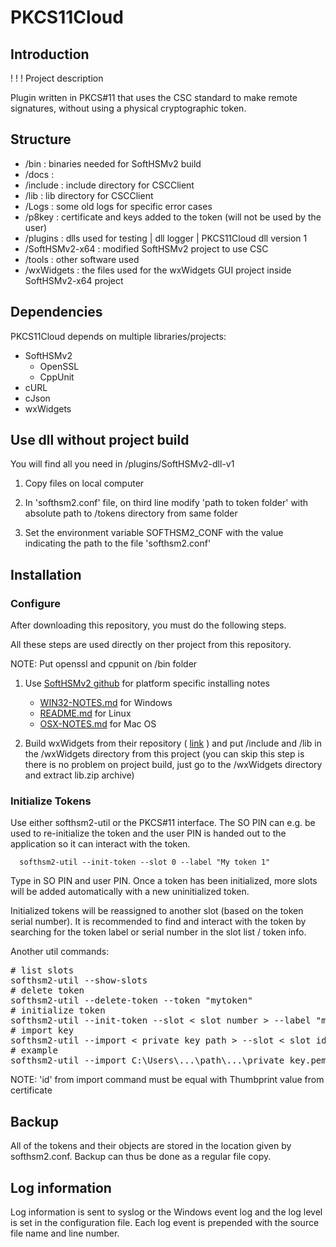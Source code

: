 # PKCS11Cloud

## Introduction

! ! ! Project description

Plugin written in PKCS#11 that uses the CSC standard to make remote signatures, without using a physical cryptographic token.

## Structure

- /bin : binaries needed for SoftHSMv2 build
- /docs :
- /include : include directory for CSCClient
- /lib : lib directory for CSCClient
- /Logs : some old logs for specific error cases
- /p8key : certificate and keys added to the token (will not be used by the user)
- /plugins : dlls used for testing | dll logger | PKCS11Cloud dll version 1
- /SoftHSMv2-x64 : modified SoftHSMv2 project to use CSC
- /tools : other software used
- /wxWidgets : the files used for the wxWidgets GUI project inside SoftHSMv2-x64 project

## Dependencies

PKCS11Cloud depends on multiple libraries/projects:

- SoftHSMv2
  - OpenSSL
  - CppUnit
- cURL
- cJson
- wxWidgets

## Use dll without project build

You will find all you need in /plugins/SoftHSMv2-dll-v1

1. Copy files on local computer

2. In 'softhsm2.conf' file, on third line modify 'path to token folder' with absolute path to /tokens directory from same folder

3. Set the environment variable SOFTHSM2_CONF with the value indicating the path to the file 'softhsm2.conf'

## Installation

### Configure

After downloading this repository, you must do the following steps.

All these steps are used directly on ther project from this repository.

NOTE: Put openssl and cppunit on /bin folder

1. Use [SoftHSMv2 github](https://github.com/opendnssec/SoftHSMv2/) for platform specific installing notes

   - [WIN32-NOTES.md](https://github.com/opendnssec/SoftHSMv2/blob/develop/WIN32-NOTES.md) for Windows
   - [README.md](https://github.com/opendnssec/SoftHSMv2/blob/develop/README.md) for Linux
   - [OSX-NOTES.md](https://github.com/opendnssec/SoftHSMv2/blob/develop/OSX-NOTES.md) for Mac OS

2. Build wxWidgets from their repository ( [link](https://github.com/wxWidgets/wxWidgets) ) and put /include and /lib in the /wxWidgets directory from this project (you can skip this step is there is no problem on project build, just go to the /wxWidgets directory and extract lib.zip archive)

### Initialize Tokens

Use either softhsm2-util or the PKCS#11 interface. The SO PIN can e.g. be used
to re-initialize the token and the user PIN is handed out to the application so
it can interact with the token.

      softhsm2-util --init-token --slot 0 --label "My token 1"

Type in SO PIN and user PIN. Once a token has been initialized, more slots will
be added automatically with a new uninitialized token.

Initialized tokens will be reassigned to another slot (based on the token
serial number). It is recommended to find and interact with the token by
searching for the token label or serial number in the slot list / token info.

Another util commands:

<pre>
# list slots
softhsm2-util --show-slots
# delete token
softhsm2-util --delete-token --token "mytoken" 
# initialize token
softhsm2-util --init-token --slot < slot number > --label "mytoken"
# import key
softhsm2-util --import < private key path > --slot < slot id > --label < label > --id < slot id > --pin < pin >
# example
softhsm2-util --import C:\Users\...\path\...\private_key.pem --slot 1270533568 --label "RO" --id 6c23cae1826417517b65f4a19595069159b171d7 --pin 12345
</pre>

NOTE: 'id' from import command must be equal with Thumbprint value from certificate

## Backup

All of the tokens and their objects are stored in the location given by
softhsm2.conf. Backup can thus be done as a regular file copy.

## Log information

Log information is sent to syslog or the Windows event log and the log
level is set in the configuration file. Each log event is prepended with
the source file name and line number.
